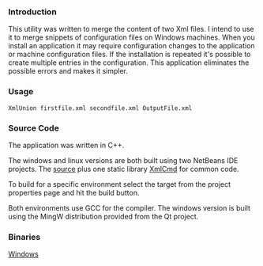 ### Introduction ###

This utility was written to merge the content of two Xml files. I intend to use it to merge snippets of configuration files on Windows machines. When you install an application it may require configuration changes to the application or machine configuration files. If the installation is repeated it's possible to create multiple entries in the configuration. This application eliminates the possible errors and makes it simpler.

### Usage ###

```
XmlUnion firstfile.xml secondfile.xml OutputFile.xml
```

### Source Code ###

The application was written in C++.

The windows and linux versions are both built using two NetBeans IDE projects. The [source](http://code.google.com/p/xml-command-line/source/browse/#git%2FXmlUnion) plus one static library [XmlCmd](http://code.google.com/p/xml-command-line/source/browse/#git%2FXmlCmd) for common code.

To build for a specific environment select the target from the project properties page and hit the build button.

Both environments use GCC for the compiler. The windows version is built using the MingW distribution provided from the Qt project.

### Binaries ###
[Windows](http://code.google.com/p/xml-command-line/source/browse/#git%2Fbin%2Fwin)